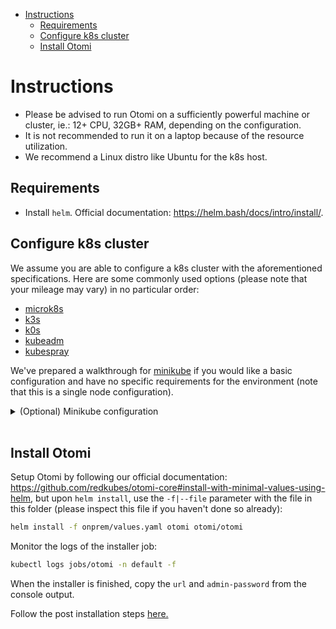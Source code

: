 - [Instructions](#instructions)
  - [Requirements](#requirements)
  - [Configure k8s cluster](#configure-k8s-cluster)
  - [Install Otomi](#install-otomi)

# Instructions

- Please be advised to run Otomi on a sufficiently powerful machine or cluster, ie.: 12+ CPU, 32GB+ RAM, depending on the configuration. 
- It is not recommended to run it on a laptop because of the resource utilization. 
- We recommend a Linux distro like Ubuntu for the k8s host.

## Requirements

- Install `helm`. Official documentation: https://helm.bash/docs/intro/install/.

## Configure k8s cluster

We assume you are able to configure a k8s cluster with the aforementioned specifications. Here are some commonly used options (please note that your mileage may vary) in no particular order:

- [microk8s](https://microk8s.io)
- [k3s](https://k3s.io)
- [k0s](https://k0sproject.io)
- [kubeadm](https://kubernetes.io/docs/setup/production-environment/tools/kubeadm/create-cluster-kubeadm/)
- [kubespray](https://github.com/kubernetes-sigs/kubespray)

We've prepared a walkthrough for [minikube](https://minikube.sigs.k8s.io) if you would like a basic configuration and have no specific requirements for the environment (note that this is a single node configuration).

<details>
  <summary>(Optional) Minikube configuration</summary>
  
1. Install `minikube`. Official documentation: https://minikube.sigs.k8s.io/docs/start/.
2. Install `docker`. Official documentation: https://docs.docker.com/get-docker/.

3. Setup a single node Minikube k8s cluster:

```bash
# we support 18, 19, 20 and 21 at the moment.
minor="19" 
patch="0"

# assuming you want to expose this machine to an intranet, don't do this if the machine is exposed to the internet by leaving the variable empty.
enable_listen_addr="--listen-address=0.0.0.0" 

minikube start --driver docker --network minikube "--kubernetes-version=v1.$minor.$patch" --cpus=max --memory=max "$enable_listen_addr"
```

4. Inspect `onprem/values.yaml`. Ensure access to this file by either cloning this repository, downloading the file from Github, or copying the contents to a file named `values.yaml` (or substitute the file name in the following steps).

5. Follow the [common installation process](#install-otomi), but please note that once `nginx-ingress` is deployed, you should run: 

```bash
minikube tunnel & # will expose something like 127.0.0.1.nip.io, check `kubectl get ingress -A -o wide`
``` 

</details>
&nbsp; 

## Install Otomi

Setup Otomi by following our official documentation: https://github.com/redkubes/otomi-core#install-with-minimal-values-using-helm, but upon `helm install`, use the `-f|--file` parameter with the file in this folder (please inspect this file if you haven't done so already):

```bash
helm install -f onprem/values.yaml otomi otomi/otomi
```

Monitor the logs of the installer job:

```bash
kubectl logs jobs/otomi -n default -f
```

When the installer is finished, copy the `url` and `admin-password` from the console output.

Follow the post installation steps [here.](https://otomi.io/docs/installation/post-install)
